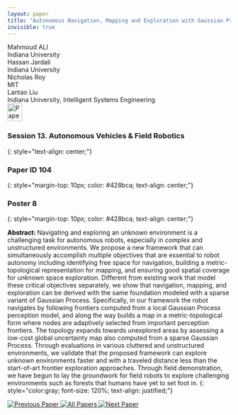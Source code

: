 ```yaml
---
layout: paper
title: "Autonomous Navigation, Mapping and Exploration with Gaussian Processes"
invisible: true
---
```

<div class="paper-authors">
<div class="paper-author-box">
    <div class="paper-author-name">Mahmoud ALI</div>
    <div class="paper-author-uni">Indiana University</div>
</div>
<div class="paper-author-box">
    <div class="paper-author-name">Hassan Jardali</div>
    <div class="paper-author-uni">Indiana University</div>
</div>
<div class="paper-author-box">
    <div class="paper-author-name">Nicholas Roy</div>
    <div class="paper-author-uni">MIT</div>
</div>
<div class="paper-author-box">
    <div class="paper-author-name">Lantao Liu</div>
    <div class="paper-author-uni">Indiana University, Intelligent Systems Engineering</div>
</div>

</div><div class="paper-pdf">
<div> <a href="http://www.roboticsproceedings.org/rss19/p104.pdf"><img src="{{ site.baseurl }}/images/paper_link.png" alt="Paper Website" width = "33"  height = "40"/></a> </div>
</div>

### Session 13. Autonomous Vehicles & Field Robotics
{: style="text-align: center;"}

### Paper ID 104
{: style="margin-top: 10px; color: #428bca; text-align: center;"}

### Poster 8
{: style="margin-top: 10px; color: #428bca; text-align: center;"}

<b style="color: black;">Abstract: </b>Navigating and exploring an unknown environment is a challenging task for autonomous robots, especially in complex and unstructured environments. We propose a new framework that can simultaneously accomplish multiple objectives that are essential to robot autonomy including identifying free space for navigation, building a metric-topological representation for mapping, and ensuring good spatial coverage for unknown space exploration. Different from existing work that model these critical objectives separately, we show that navigation, mapping, and exploration can be derived with the same foundation modeled with a sparse variant of Gaussian Process. Specifically, in our framework the robot navigates by following frontiers computed from a local Gaussian Process perception model, and along the way builds a map in a metric-topological form where nodes are adaptively selected from important perception frontiers. The topology expands towards unexplored areas by assessing a low-cost global uncertainty map also computed from a sparse Gaussian Process. Through evaluations in various cluttered and unstructured environments, we validate that the proposed framework can explore unknown environments faster and with a traveled distance less than the start-of-art frontier exploration approaches. Through field demonstration, we have begun to lay the groundwork for field robots to explore challenging environments such as forests that humans have yet to set foot in.
{: style="color:gray; font-size: 120%; text-align: justified;"}


<div class="paper-menu">
<a href="{{ site.baseurl }}/program/papers/103/"> <img src="{{ site.baseurl }}/images/previous_paper_icon.png" alt="Previous Paper" title="Previous Paper"/> </a>
<a href="{{ site.baseurl }}/program/papers"><img src="{{ site.baseurl }}/images/overview_icon.png" alt="All Papers" title="All Papers"/> </a>
<a href="{{ site.baseurl }}/program/papers/105/"> <img src="{{ site.baseurl }}/images/next_paper_icon.png" alt="Next Paper" title="Next Paper"/> </a>

</div>
